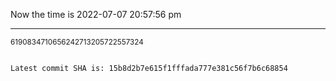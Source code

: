 Now the time is 2022-07-07 20:57:56 pm

---

<small>6190834710656242713205722557324</small>

```txt

Latest commit SHA is: 15b8d2b7e615f1fffada777e381c56f7b6c68854
```
